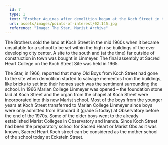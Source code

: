 ```yaml
---
  id: 7
  type: 1
  text: "Brother Aquinas after demolition began at the Koch Street in the mid 1960s."
  url: assets/images/points-of-interest/02.145.jpg
  reference: "Image: The Star, Marist Archive"
---
```

The Brothers sold the land at Koch Street in the mid 1960s when it became unsuitable for a school to be set within the high rise buildings of the ever developing city center. A site to the south and (at the time) far outside of construction in town was bought in Linmeyer. The final assembly at Sacred Heart College on the Koch Street Site was held in 1965\.

The Star, in 1966, reported that many Old Boys from Koch Street had gone to the site when demolition started to salvage mementos from the buildings, like bricks to set into their homes such was the sentiment surrounding the school. In 1966 Marian College Linmeyer was opened – the foundation stone laid at Koch Street and the organ from the chapel at Koch Street were incorporated into this new Marist school. Most of the boys from the younger years at Koch Street transferred to Marian College Linmeyer since boys were only admitted from Standard 3 (grade 5 today) at Observatory before the end of the 1970s. Some of the older boys went to the already established Marist Colleges in Observatory and Inanda. Since Koch Street had been the preparatory school for Sacred Heart or Marist Obs as it was known, Sacred Heart Koch street can be considered as the mother school of the school today at Eckstein Street.
        